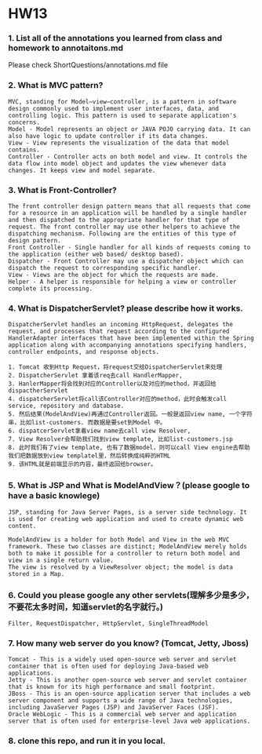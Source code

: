 # HW13
### 1. List all of the annotations you learned from class and homework to annotaitons.md
Please check ShortQuestions/annotations.md file

### 2. What is MVC pattern?
```
MVC, standing for Model–view–controller, is a pattern in software design commonly used to implement user interfaces, data, and controlling logic. This pattern is used to separate application's concerns.
Model - Model represents an object or JAVA POJO carrying data. It can also have logic to update controller if its data changes.
View - View represents the visualization of the data that model contains.
Controller - Controller acts on both model and view. It controls the data flow into model object and updates the view whenever data changes. It keeps view and model separate.
```

### 3. What is Front-Controller?
```
The front controller design pattern means that all requests that come for a resource in an application will be handled by a single handler and then dispatched to the appropriate handler for that type of request. The front controller may use other helpers to achieve the dispatching mechanism. Following are the entities of this type of design pattern.
Front Controller - Single handler for all kinds of requests coming to the application (either web based/ desktop based).
Dispatcher - Front Controller may use a dispatcher object which can dispatch the request to corresponding specific handler.
View - Views are the object for which the requests are made.
Helper - A helper is responsible for helping a view or controller complete its processing.
```

### 4. What is DispatcherServlet? please describe how it works.
```
DispatcherServlet handles an incoming HttpRequest, delegates the request, and processes that request according to the configured HandlerAdapter interfaces that have been implemented within the Spring application along with accompanying annotations specifying handlers, controller endpoints, and response objects.

1. Tomcat 收到Http Request，将request交给DispatcherServlet来处理
2. DispatcherServlet 拿着该req去call HandlerMapper, 
3. HanlerMapper将会找到对应的Controller以及对应的method，并返回给dispactherServlet
4. dispatcherServlet将call该Controller对应的method，此时会触发call service, repository and database. 
5. 然后结果(ModelAndView)再通过Controller返回。一般是返回view name, 一个字符串，比如list-customers. 而数据是要set到Model 中。
6. dispatcerServlet拿着view name去call view Resolver, 
7. View Resolver会帮助我们找到view template, 比如list-customers.jsp
8. 此时我们有了view template, 也有了数据model，则可以call View engine去帮助我们把数据放到view templatel里，然后转换成纯粹的HTML
9. 该HTML就是前端显示的内容，最终返回给browser。
```

### 5. What is JSP and What is ModelAndView？(please google to have a basic knowlege)
```
JSP, standing for Java Server Pages, is a server side technology. It is used for creating web application and used to create dynamic web content.

ModelAndView is a holder for both Model and View in the web MVC framework. These two classes are distinct; ModelAndView merely holds both to make it possible for a controller to return both model and view in a single return value.
The view is resolved by a ViewResolver object; the model is data stored in a Map.
```

### 6. Could you please google any other servlets(理解多少是多少，不要花太多时间，知道servlet的名字就行。)
```
Filter, RequestDispatcher, HttpServlet, SingleThreadModel
```

### 7. How many web server do you know? (Tomcat, Jetty, Jboss)
```
Tomcat - This is a widely used open-source web server and servlet container that is often used for deploying Java-based web applications.
Jetty - This is another open-source web server and servlet container that is known for its high performance and small footprint.
JBoss - This is an open-source application server that includes a web server component and supports a wide range of Java technologies, including JavaServer Pages (JSP) and JavaServer Faces (JSF).
Oracle WebLogic - This is a commercial web server and application server that is often used for enterprise-level Java web applications.
```

### 8. clone this repo, and run it in you local.